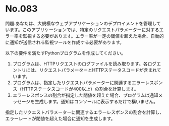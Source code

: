 # No.083

問題:あなたは、大規模なウェブアプリケーションのデプロイメントを管理しています。このアプリケーションでは、特定のリクエストパラメーターに対するエラー率を監視する必要があります。エラー率が一定の閾値を超えた場合、自動的に通知が送信される監視ツールを作成する必要があります。

以下の要件を満たすPythonプログラムを作成してください。

1. プログラムは、HTTPリクエストのログファイルを読み取ります。各ログエントリには、リクエストパラメーターとHTTPステータスコードが含まれています。
1. プログラムは、指定したリクエストパラメーターに関連するエラーレスポンス（HTTPステータスコードが400以上）の割合を計算します。
1. エラーレスポンスの割合が指定した閾値を超えた場合、プログラムは通知メッセージを生成します。通知はコンソールに表示するだけで構いません。

指定したリクエストパラメーターに関連するエラーレスポンスの割合を計算し、エラーレートが閾値を超えた場合に通知を生成します。
